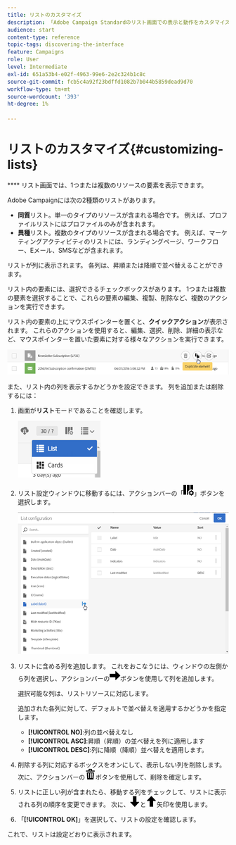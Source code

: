 ```yaml
---
title: リストのカスタマイズ
description: 「Adobe Campaign Standardのリスト画面での表示と動作をカスタマイズする方法（要素の並べ替え、フィルタリング、削除または複製）について説明します。 リスト画面には、1つまたは複数の特定のリソースの要素が表示されます。」
audience: start
content-type: reference
topic-tags: discovering-the-interface
feature: Campaigns
role: User
level: Intermediate
exl-id: 651a53b4-e02f-4963-99e6-2e2c324b1c8c
source-git-commit: fcb5c4a92f23bdffd1082b7b044b5859dead9d70
workflow-type: tm+mt
source-wordcount: '393'
ht-degree: 1%

---
```


# リストのカスタマイズ{#customizing-lists}

**** リスト画面では、1つまたは複数のリソースの要素を表示できます。

Adobe Campaignには次の2種類のリストがあります。

* **同質**&#x200B;リスト。単一のタイプのリソースが含まれる場合です。 例えば、プロファイルリストにはプロファイルのみが含まれます。
* **異種**&#x200B;リスト。複数のタイプのリソースが含まれる場合です。 例えば、マーケティングアクティビティのリストには、ランディングページ、ワークフロー、Eメール、SMSなどが含まれます。

リストが列に表示されます。 各列は、昇順または降順で並べ替えることができます。

リスト内の要素には、選択できるチェックボックスがあります。 1つまたは複数の要素を選択することで、これらの要素の編集、複製、削除など、複数のアクションを実行できます。

リスト内の要素の上にマウスポインターを置くと、**クイックアクション**&#x200B;が表示されます。 これらのアクションを使用すると、編集、選択、削除、詳細の表示など、マウスポインターを置いた要素に対する様々なアクションを実行できます。

![](assets/overview_list_quickactions.png)

また、リスト内の列を表示するかどうかを設定できます。 列を追加または削除するには：

1. 画面が&#x200B;**リスト**&#x200B;モードであることを確認します。

   ![](assets/export_list_mode_switch.png)

1. リスト設定ウィンドウに移動するには、アクションバーの「![](assets/columnsettings.png)」ボタンを選択します。

   ![](assets/list_configuration1.png)

1. リストに含める列を追加します。 これをおこなうには、ウィンドウの左側から列を選択し、アクションバーの![](assets/arrowright.png)ボタンを使用して列を追加します。

   選択可能な列は、リストリソースに対応します。

   追加された各列に対して、デフォルトで並べ替えを適用するかどうかを指定します。

   * **[!UICONTROL NO]**:列の並べ替えなし
   * **[!UICONTROL ASC]**:昇順（昇順）の並べ替えを列に適用します
   * **[!UICONTROL DESC]**:列に降順（降順）並べ替えを適用します。

1. 削除する列に対応するボックスをオンにして、表示しない列を削除します。 次に、アクションバーの![](assets/delete.png)ボタンを使用して、削除を確定します。
1. リストに正しい列が含まれたら、移動する列をチェックして、リストに表示される列の順序を変更できます。 次に、![](assets/arrowdown.png)と![](assets/arrowup.png)矢印を使用します。
1. 「**[!UICONTROL OK]**」を選択して、リストの設定を確認します。

これで、リストは設定どおりに表示されます。
